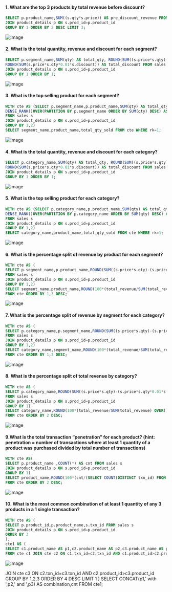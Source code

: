 #### 1. What are the top 3 products by total revenue before discount?
```sql
SELECT p.product_name,SUM((s.qty*s.price)) AS pre_discount_revenue FROM sales s
JOIN product_details p ON s.prod_id=p.product_id
GROUP BY 1 ORDER BY 2 DESC LIMIT 3;
```
![image](https://github.com/shivin316/8_Week_SQL_Challenge/assets/122541994/f3079e92-5de7-4bb3-bb9f-4f8a7262567e)

#### 2. What is the total quantity, revenue and discount for each segment?
```sql
SELECT p.segment_name,SUM(qty) AS total_qty, ROUND(SUM((s.price*s.qty)-(s.price*s.qty*0.01*s.discount))) AS total_revenue ,
ROUND(SUM(s.price*s.qty*0.01*s.discount)) AS total_discount FROM sales s 
JOIN product_details p ON s.prod_id=p.product_id
GROUP BY 1 ORDER BY 1;
```
![image](https://github.com/shivin316/8_Week_SQL_Challenge/assets/122541994/bae719cc-4133-476d-ba89-1812c2e7794a)

#### 3. What is the top selling product for each segment?
```sql
WITH cte AS (SELECT p.segment_name,p.product_name,SUM(qty) AS total_qty_sold,
DENSE_RANK()OVER(PARTITION BY p.segment_name ORDER BY SUM(qty) DESC) AS rk  
FROM sales s 
JOIN product_details p ON s.prod_id=p.product_id
GROUP BY 1,2)
SELECT segment_name,product_name,total_qty_sold FROM cte WHERE rk=1;
```
![image](https://github.com/shivin316/8_Week_SQL_Challenge/assets/122541994/8693c684-4fbc-4af5-82f7-c791ec67d6e7)

#### 4. What is the total quantity, revenue and discount for each category?
```sql
SELECT p.category_name,SUM(qty) AS total_qty, ROUND(SUM((s.price*s.qty)-(s.price*s.qty*0.01*s.discount))) AS total_revenue ,
ROUND(SUM(s.price*s.qty*0.01*s.discount)) AS total_discount FROM sales s 
JOIN product_details p ON s.prod_id=p.product_id
GROUP BY 1 ORDER BY 1;
```
![image](https://github.com/shivin316/8_Week_SQL_Challenge/assets/122541994/02623437-795a-49df-8d61-e68b32488def)

#### 5. What is the top selling product for each category?
```sql
WITH cte AS (SELECT p.category_name,p.product_name,SUM(qty) AS total_qty_sold,
DENSE_RANK()OVER(PARTITION BY p.category_name ORDER BY SUM(qty) DESC) AS rk  
FROM sales s 
JOIN product_details p ON s.prod_id=p.product_id
GROUP BY 1,2)
SELECT category_name,product_name,total_qty_sold FROM cte WHERE rk=1;
```
![image](https://github.com/shivin316/8_Week_SQL_Challenge/assets/122541994/98f6d03b-c1dc-4cd0-9d40-9e6d2273eab5)

#### 6. What is the percentage split of revenue by product for each segment?
```sql
WITH cte AS (
SELECT p.segment_name,p.product_name,ROUND(SUM((s.price*s.qty)-(s.price*s.qty*0.01*s.discount))) AS total_revenue
FROM sales s 
JOIN product_details p ON s.prod_id=p.product_id
GROUP BY 1,2)
SELECT segment_name,product_name,ROUND(100*(total_revenue/SUM(total_revenue) OVER(PARTITION BY segment_name)::NUMERIC),2) AS pct
FROM cte ORDER BY 1,3 DESC;
```
![image](https://github.com/shivin316/8_Week_SQL_Challenge/assets/122541994/9a231411-bcc8-44f5-9702-0ed6571eb6ec)

#### 7. What is the percentage split of revenue by segment for each category?
```sql
WITH cte AS (
SELECT p.category_name,p.segment_name,ROUND(SUM((s.price*s.qty)-(s.price*s.qty*0.01*s.discount))) AS total_revenue
FROM sales s 
JOIN product_details p ON s.prod_id=p.product_id
GROUP BY 1,2)
SELECT category_name,segment_name,ROUND(100*(total_revenue/SUM(total_revenue) OVER(PARTITION BY category_name)::NUMERIC),2) AS pct
FROM cte ORDER BY 1,3 DESC;
```
![image](https://github.com/shivin316/8_Week_SQL_Challenge/assets/122541994/341ef374-eee5-4af6-b807-3e4382cf5a9d)

#### 8. What is the percentage split of total revenue by category?
```sql
WITH cte AS (
SELECT p.category_name,ROUND(SUM((s.price*s.qty)-(s.price*s.qty*0.01*s.discount))) AS total_revenue
FROM sales s 
JOIN product_details p ON s.prod_id=p.product_id
GROUP BY 1)
SELECT category_name,ROUND(100*(total_revenue/SUM(total_revenue) OVER()::NUMERIC),2) AS pct
FROM cte ORDER BY 2 DESC;
```
![image](https://github.com/shivin316/8_Week_SQL_Challenge/assets/122541994/02d1a463-1ba5-49fa-9f21-5c0c9385c1f5)

#### 9.What is the total transaction “penetration” for each product? (hint: penetration = number of transactions where at least 1 quantity of a product was purchased divided by total number of transactions)
```sql
WITH cte AS(
SELECT p.product_name ,COUNT(*) AS cnt FROM sales s
JOIN product_details p ON s.prod_id=p.product_id
GROUP BY 1)
SELECT product_name,ROUND(100*(cnt/(SELECT COUNT(DISTINCT txn_id) FROM sales)::NUMERIC),2) AS penetration_pct
FROM cte ORDER BY 2 DESC;
```
![image](https://github.com/shivin316/8_Week_SQL_Challenge/assets/122541994/c94ce204-92dc-45ce-b643-3ece1196a7ea)

#### 10. What is the most common combination of at least 1 quantity of any 3 products in a 1 single transaction?
```sql
WITH cte AS (
SELECT p.product_id,p.product_name,s.txn_id FROM sales s
JOIN product_details p ON s.prod_id=p.product_id
ORDER BY 3
),
cte1 AS (
SELECT c1.product_name AS p1,c2.product_name AS p2,c3.product_name AS p3,COUNT(*) AS cnt
FROM cte c1 JOIN cte c2 ON c1.txn_id=c2.txn_id AND c1.product_id>c2.product_id
```
![image](https://github.com/shivin316/8_Week_SQL_Challenge/assets/122541994/c075c803-bac1-4e9f-8220-6b6bf8ec4cfd)

JOIN cte c3 ON c2.txn_id=c3.txn_id AND c2.product_id>c3.product_id
GROUP BY 1,2,3
ORDER BY 4 DESC LIMIT 1
)
SELECT CONCAT(p1,' with ',p2,' and ',p3) AS combination,cnt FROM cte1;
